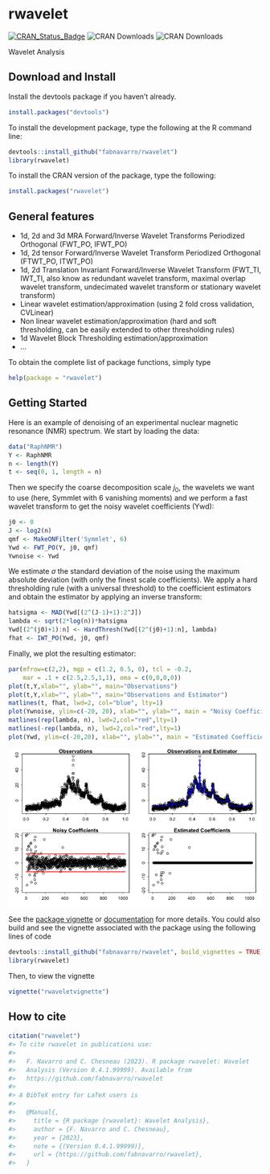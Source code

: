 # rwavelet

[![CRAN_Status_Badge](https://www.r-pkg.org/badges/version/rwavelet)](http://cran.r-project.org/package=rwavelet)
![CRAN Downloads](https://cranlogs.r-pkg.org/badges/rwavelet) ![CRAN
Downloads](https://cranlogs.r-pkg.org/badges/grand-total/rwavelet)

Wavelet Analysis

## Download and Install

Install the devtools package if you haven’t already.

``` r
install.packages("devtools")
```

To install the development package, type the following at the R command
line:

``` r
devtools::install_github("fabnavarro/rwavelet")
library(rwavelet)
```

To install the CRAN version of the package, type the following:

``` r
install.packages("rwavelet")
```

## General features

- 1d, 2d and 3d MRA Forward/Inverse Wavelet Transforms Periodized
  Orthogonal (FWT_PO, IFWT_PO)
- 1d, 2d tensor Forward/Inverse Wavelet Transform Periodized Orthogonal
  (FTWT_PO, ITWT_PO)
- 1d, 2d Translation Invariant Forward/Inverse Wavelet Transform
  (FWT_TI, IWT_TI, also know as redundant wavelet transform, maximal
  overlap wavelet transform, undecimated wavelet transform or stationary
  wavelet transform)
- Linear wavelet estimation/approximation (using 2 fold cross
  validation, CVLinear)
- Non linear wavelet estimation/approximation (hard and soft
  thresholding, can be easily extended to other thresholding rules)
- 1d Wavelet Block Thresholding estimation/approximation
- …

To obtain the complete list of package functions, simply type

``` r
help(package = "rwavelet")
```

## Getting Started

Here is an example of denoising of an experimental nuclear magnetic
resonance (NMR) spectrum. We start by loading the data:

``` r
data("RaphNMR")
Y <- RaphNMR
n <- length(Y)
t <- seq(0, 1, length = n)
```

Then we specify the coarse decomposition scale $j_0$, the wavelets we
want to use (here, Symmlet with 6 vanishing moments) and we perform a
fast wavelet transform to get the noisy wavelet coefficients (Ywd):

``` r
j0 <- 0
J <- log2(n)
qmf <- MakeONFilter('Symmlet', 6)
Ywd <- FWT_PO(Y, j0, qmf)
Ywnoise <- Ywd
```

We estimate $\sigma$ the standard deviation of the noise using the
maximum absolute deviation (with only the finest scale coefficients). We
apply a hard thresholding rule (with a universal threshold) to the
coefficient estimators and obtain the estimator by applying an inverse
transform:

``` r
hatsigma <- MAD(Ywd[(2^(J-1)+1):2^J])
lambda <- sqrt(2*log(n))*hatsigma
Ywd[(2^(j0)+1):n] <- HardThresh(Ywd[(2^(j0)+1):n], lambda)
fhat <- IWT_PO(Ywd, j0, qmf)
```

Finally, we plot the resulting estimator:

``` r
par(mfrow=c(2,2), mgp = c(1.2, 0.5, 0), tcl = -0.2,
    mar = .1 + c(2.5,2.5,1,1), oma = c(0,0,0,0))
plot(t,Y,xlab="", ylab="", main="Observations")
plot(t,Y,xlab="", ylab="", main="Observations and Estimator")
matlines(t, fhat, lwd=2, col="blue", lty=1)
plot(Ywnoise, ylim=c(-20, 20), xlab="", ylab="", main = "Noisy Coefficients")
matlines(rep(lambda, n), lwd=2,col="red",lty=1)
matlines(-rep(lambda, n), lwd=2,col="red",lty=1)
plot(Ywd, ylim=c(-20,20), xlab="", ylab="", main = "Estimated Coefficients")
```

![](inst/doc/readme_img/NMR-1.png)<!-- -->

See the [package
vignette](http://fnavarro.perso.math.cnrs.fr/rpackage/rwaveletvignette.html)
or
[documentation](https://fnavarro.perso.math.cnrs.fr/rpackage/rwavelet.pdf)
for more details. You could also build and see the vignette associated
with the package using the following lines of code

``` r
devtools::install_github("fabnavarro/rwavelet", build_vignettes = TRUE)
library(rwavelet)
```

Then, to view the vignette

``` r
vignette("rwaveletvignette")
```

## How to cite

``` r
citation("rwavelet")
#> To cite rwavelet in publications use:
#> 
#>   F. Navarro and C. Chesneau (2023). R package rwavelet: Wavelet
#>   Analysis (Version 0.4.1.99999). Available from
#>   https://github.com/fabnavarro/rwavelet
#> 
#> A BibTeX entry for LaTeX users is
#> 
#>   @Manual{,
#>     title = {R package {rwavelet}: Wavelet Analysis},
#>     author = {F. Navarro and C. Chesneau},
#>     year = {2023},
#>     note = {(Version 0.4.1.99999)},
#>     url = {https://github.com/fabnavarro/rwavelet},
#>   }
```
